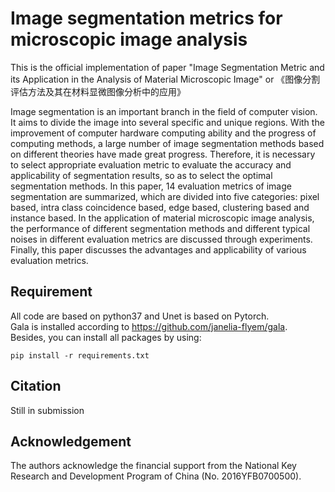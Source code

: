 # Image segmentation metrics for microscopic image analysis
This is the official implementation of paper "Image Segmentation Metric and its Application in the Analysis of Material Microscopic Image" or 《图像分割评估方法及其在材料显微图像分析中的应用》

Image segmentation is an important branch in the field of computer vision. It aims to divide the image into several specific and unique regions. With the improvement of computer hardware computing ability and the progress of computing methods, a large number of image segmentation methods based on different theories have made great progress. Therefore, it is necessary to select appropriate evaluation metric to evaluate the accuracy and applicability of segmentation results, so as to select the optimal segmentation methods. In this paper, 14 evaluation metrics of image segmentation are summarized, which are divided into five categories: pixel based, intra class coincidence based, edge based, clustering based and instance based. In the application of material microscopic image analysis, the performance of different segmentation methods and different typical noises in different evaluation metrics are discussed through experiments. Finally, this paper discusses the advantages and applicability of various evaluation metrics.

## Requirement
All code are based on python37 and Unet is based on Pytorch.  
Gala is installed according to https://github.com/janelia-flyem/gala.  
Besides, you can install all packages by using:  

    pip install -r requirements.txt

## Citation
Still in submission

## Acknowledgement
The authors acknowledge the financial support from the National Key Research and Development Program of China (No. 2016YFB0700500).
